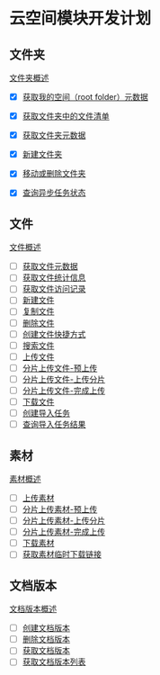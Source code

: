 # 云空间模块开发计划

## 文件夹

[文件夹概述](https://open.feishu.cn/document/docs/drive-v1/folder/folder-overview)

- [x] [获取我的空间（root folder）元数据](https://open.feishu.cn/document/server-docs/docs/drive-v1/folder/get-root-folder-meta)
- [x] [获取文件夹中的文件清单](https://open.feishu.cn/document/server-docs/docs/drive-v1/folder/list?appId=cli_a891adf51b3d1013)
- [x] [获取文件夹元数据](https://open.feishu.cn/document/server-docs/docs/drive-v1/folder/get-folder-meta)
- [x] [新建文件夹](https://open.feishu.cn/document/server-docs/docs/drive-v1/folder/create_folder)
- [x] [移动或删除文件夹](https://open.feishu.cn/document/server-docs/docs/drive-v1/folder/move-delete-folder)
- [x] [查询异步任务状态](https://open.feishu.cn/document/server-docs/docs/drive-v1/file/async-task/task_check)


## 文件
[文件概述](https://open.feishu.cn/document/docs/drive-v1/file/file-overview)

- [ ] [获取文件元数据](https://open.feishu.cn/document/uAjLw4CM/ukTMukTMukTM/reference/drive-v1/meta/batch_query)
- [ ] [获取文件统计信息](https://open.feishu.cn/document/uAjLw4CM/ukTMukTMukTM/reference/drive-v1/file-statistics/get)
- [ ] [获取文件访问记录](https://open.feishu.cn/document/uAjLw4CM/ukTMukTMukTM/reference/drive-v1/file-view_record/list)
- [ ] [新建文件](https://open.feishu.cn/document/ukTMukTMukTM/uQTNzUjL0UzM14CN1MTN)
- [ ] [复制文件](https://open.feishu.cn/document/uAjLw4CM/ukTMukTMukTM/reference/drive-v1/file/copy)
- [ ] [删除文件](https://open.feishu.cn/document/uAjLw4CM/ukTMukTMukTM/reference/drive-v1/file/delete)
- [ ] [创建文件快捷方式](https://open.feishu.cn/document/uAjLw4CM/ukTMukTMukTM/reference/drive-v1/file/create_shortcut)
- [ ] [搜索文件](https://open.feishu.cn/document/ukTMukTMukTM/ugDM4UjL4ADO14COwgTN)
- [ ] [上传文件](https://open.feishu.cn/document/uAjLw4CM/ukTMukTMukTM/reference/drive-v1/file/upload_all)
- [ ] [分片上传文件-预上传](https://open.feishu.cn/document/server-docs/docs/drive-v1/upload/multipart-upload-file-/upload_prepare)
- [ ] [分片上传文件-上传分片](https://open.feishu.cn/document/server-docs/docs/drive-v1/upload/multipart-upload-file-/upload_part)
- [ ] [分片上传文件-完成上传](https://open.feishu.cn/document/server-docs/docs/drive-v1/upload/multipart-upload-file-/upload_finish)
- [ ] [下载文件](https://open.feishu.cn/document/uAjLw4CM/ukTMukTMukTM/reference/drive-v1/file/download)
- [ ] [创建导入任务](https://open.feishu.cn/document/uAjLw4CM/ukTMukTMukTM/reference/drive-v1/import_task/create)
- [ ] [查询导入任务结果](https://open.feishu.cn/document/uAjLw4CM/ukTMukTMukTM/reference/drive-v1/import_task/get)

## 素材

[素材概述](https://open.feishu.cn/document/server-docs/docs/drive-v1/media/introduction)

- [ ] [上传素材](https://open.feishu.cn/document/uAjLw4CM/ukTMukTMukTM/reference/drive-v1/media/upload_all)
- [ ] [分片上传素材-预上传](https://open.feishu.cn/document/uAjLw4CM/ukTMukTMukTM/reference/drive-v1/media/upload_prepare)
- [ ] [分片上传素材-上传分片](https://open.feishu.cn/document/uAjLw4CM/ukTMukTMukTM/reference/drive-v1/media/upload_part)
- [ ] [分片上传素材-完成上传](https://open.feishu.cn/document/uAjLw4CM/ukTMukTMukTM/reference/drive-v1/media/upload_finish)
- [ ] [下载素材](https://open.feishu.cn/document/uAjLw4CM/ukTMukTMukTM/reference/drive-v1/media/download)
- [ ] [获取素材临时下载链接](https://open.feishu.cn/document/uAjLw4CM/ukTMukTMukTM/reference/drive-v1/media/batch_get_tmp_download_url)

## 文档版本

[文档版本概述](https://open.feishu.cn/document/server-docs/docs/drive-v1/file-version/overview)

- [ ] [创建文档版本](https://open.feishu.cn/document/uAjLw4CM/ukTMukTMukTM/reference/drive-v1/file-version/create)
- [ ] [删除文档版本](https://open.feishu.cn/document/uAjLw4CM/ukTMukTMukTM/reference/drive-v1/file-version/delete)
- [ ] [获取文档版本](https://open.feishu.cn/document/uAjLw4CM/ukTMukTMukTM/reference/drive-v1/file-version/get)
- [ ] [获取文档版本列表](https://open.feishu.cn/document/uAjLw4CM/ukTMukTMukTM/reference/drive-v1/file-version/list)